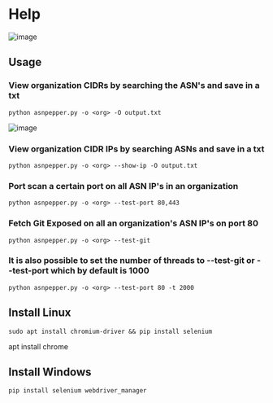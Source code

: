 # Help
![image](https://user-images.githubusercontent.com/54555784/188523522-3a373814-3c55-4117-ac96-5cae43189e6d.png)

## Usage

### View organization CIDRs by searching the ASN's and save in a txt
```
python asnpepper.py -o <org> -O output.txt
```
![image](https://user-images.githubusercontent.com/54555784/188293281-8bfa8d1c-820e-4478-8b80-fa01990757a6.png)

### View organization CIDR IPs by searching ASNs and save in a txt
```
python asnpepper.py -o <org> --show-ip -O output.txt
```
### Port scan a certain port on all ASN IP's in an organization
```
python asnpepper.py -o <org> --test-port 80,443
```
### Fetch Git Exposed on all an organization's ASN IP's on port 80
```
python asnpepper.py -o <org> --test-git

```
### It is also possible to set the number of threads to --test-git or --test-port which by default is 1000
```
python asnpepper.py -o <org> --test-port 80 -t 2000
```
## Install Linux 
```
sudo apt install chromium-driver && pip install selenium
```
apt install chrome
## Install Windows  
```
pip install selenium webdriver_manager
```
